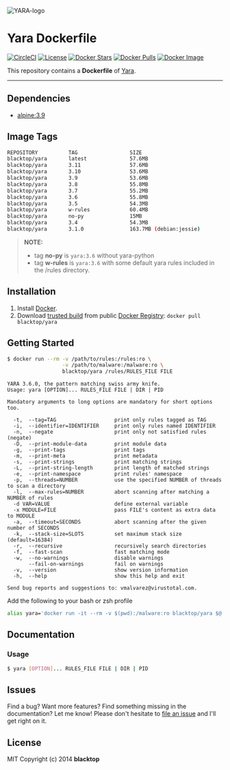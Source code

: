 ![YARA-logo](https://raw.githubusercontent.com/blacktop/docker-yara/master/logo.png)

# Yara Dockerfile

[![CircleCI](https://circleci.com/gh/blacktop/docker-yara.png?style=shield)](https://circleci.com/gh/blacktop/docker-yara) [![License](http://img.shields.io/:license-mit-blue.svg)](http://doge.mit-license.org) [![Docker Stars](https://img.shields.io/docker/stars/blacktop/yara.svg)](https://hub.docker.com/r/blacktop/yara/) [![Docker Pulls](https://img.shields.io/docker/pulls/blacktop/yara.svg)](https://hub.docker.com/r/blacktop/yara/) [![Docker Image](https://img.shields.io/badge/docker%20image-57.6MB-blue.svg)](https://hub.docker.com/r/blacktop/yara/)

This repository contains a **Dockerfile** of [Yara](http://virustotal.github.io/yara/).

---

## Dependencies

- [alpine:3.9](https://index.docker.io/_/gliderlabs/alpine/)

## Image Tags

```bash
REPOSITORY          TAG                 SIZE
blacktop/yara       latest              57.6MB
blacktop/yara       3.11                57.6MB
blacktop/yara       3.10                53.6MB
blacktop/yara       3.9                 53.6MB
blacktop/yara       3.8                 55.8MB
blacktop/yara       3.7                 55.2MB
blacktop/yara       3.6                 55.8MB
blacktop/yara       3.5                 54.3MB
blacktop/yara       w-rules             60.4MB
blacktop/yara       no-py               15MB
blacktop/yara       3.4                 54.3MB
blacktop/yara       3.1.0               163.7MB (debian:jessie)
```

> **NOTE:**
>
> - tag **no-py** is `yara:3.6` without yara-python<br>
> - tag **w-rules** is `yara:3.6` with some default yara rules included in the /rules directory.

## Installation

1. Install [Docker](https://docs.docker.com).
2. Download [trusted build](https://hub.docker.com/r/blacktop/yara/) from public [Docker Registry](https://hub.docker.com/): `docker pull blacktop/yara`

## Getting Started

```bash
$ docker run --rm -v /path/to/rules:/rules:ro \
                  -v /path/to/malware:/malware:ro \
                  blacktop/yara /rules/RULES_FILE FILE
```

```
YARA 3.6.0, the pattern matching swiss army knife.
Usage: yara [OPTION]... RULES_FILE FILE | DIR | PID

Mandatory arguments to long options are mandatory for short options too.

  -t,  --tag=TAG                   print only rules tagged as TAG
  -i,  --identifier=IDENTIFIER     print only rules named IDENTIFIER
  -n,  --negate                    print only not satisfied rules (negate)
  -D,  --print-module-data         print module data
  -g,  --print-tags                print tags
  -m,  --print-meta                print metadata
  -s,  --print-strings             print matching strings
  -L,  --print-string-length       print length of matched strings
  -e,  --print-namespace           print rules' namespace
  -p,  --threads=NUMBER            use the specified NUMBER of threads to scan a directory
  -l,  --max-rules=NUMBER          abort scanning after matching a NUMBER of rules
  -d VAR=VALUE                     define external variable
  -x MODULE=FILE                   pass FILE's content as extra data to MODULE
  -a,  --timeout=SECONDS           abort scanning after the given number of SECONDS
  -k,  --stack-size=SLOTS          set maximum stack size (default=16384)
  -r,  --recursive                 recursively search directories
  -f,  --fast-scan                 fast matching mode
  -w,  --no-warnings               disable warnings
       --fail-on-warnings          fail on warnings
  -v,  --version                   show version information
  -h,  --help                      show this help and exit

Send bug reports and suggestions to: vmalvarez@virustotal.com.
```

Add the following to your bash or zsh profile

```bash
alias yara='docker run -it --rm -v $(pwd):/malware:ro blacktop/yara $@'
```

## Documentation

### Usage

```bash
$ yara [OPTION]... RULES_FILE FILE | DIR | PID
```

## Issues

Find a bug? Want more features? Find something missing in the documentation? Let me know! Please don't hesitate to [file an issue](https://github.com/blacktop/docker-yara/issues/new) and I'll get right on it.

## License

MIT Copyright (c) 2014 **blacktop**
